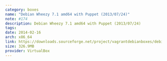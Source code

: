 ```yaml
---
category: boxes
name: "Debian Wheezy 7.1 amd64 with Puppet (2013/07/24)"
note: #174
description: Debian Wheezy 7.1 amd64 with Puppet (2013/07/24)
tags:
date: 2014-02-16
arch: x86_64
link: https://downloads.sourceforge.net/project/vagrantdebianboxes/debianwheezy.box?r=&ts=1374688209&use_mirror=heanet
size: 326.9MB
provider: VirtualBox
---
```

